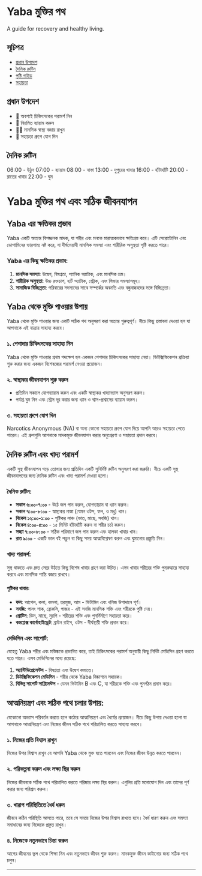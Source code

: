 # Yaba মুক্তির পথ

A guide for recovery and healthy living.

## সূচিপত্র
- [প্রধান উপদেশ](#প্রধান-উপদেশ)
- [দৈনিক রুটিন](#দৈনিক-রুটিন)
- [পুষ্টি গাইড](#পুষ্টি-গাইড)
- [সহায়তা](#সহায়তা)

## প্রধান উপদেশ
- 🏥 অবশ্যই চিকিৎসকের পরামর্শ নিন
- 💪 নিয়মিত ব্যায়াম করুন
- 🧘‍♂️ মানসিক স্বাস্থ্য বজায় রাখুন
- 👥 সহায়তা গ্রুপে যোগ দিন

## দৈনিক রুটিন
06:00 - উঠুন
07:00 - ব্যায়াম
08:00 - নাস্তা
13:00 - দুপুরের খাবার
16:00 - হাঁটাহাঁটি
20:00 - রাতের খাবার
22:00 - ঘুম

# Yaba মুক্তির পথ এবং সঠিক জীবনযাপন

## Yaba এর ক্ষতিকর প্রভাব
Yaba একটি অত্যন্ত বিপজ্জনক মাদক, যা শরীর এবং মনকে মারাত্মকভাবে ক্ষতিগ্রস্ত করে। এটি সেরোটোনিন এবং ডোপামিনের ভারসাম্য নষ্ট করে, যা দীর্ঘমেয়াদী মানসিক সমস্যা এবং শারীরিক অসুস্থতা সৃষ্টি করতে পারে। 

### Yaba এর কিছু ক্ষতিকর প্রভাব:
1. **মানসিক সমস্যা**: উদ্বেগ, বিষণ্নতা, প্যানিক অ্যাটাক, এবং মানসিক ভ্রম।
2. **শারীরিক অসুস্থতা**: উচ্চ রক্তচাপ, হার্ট অ্যাটাক, স্ট্রোক, এবং লিভার সমস্যাসমূহ।
3. **সামাজিক বিচ্ছিন্নতা**: পরিবারের সদস্যদের সাথে সম্পর্কের অবনতি এবং বন্ধুবান্ধবদের সঙ্গে বিচ্ছিন্নতা।

## Yaba থেকে মুক্তি পাওয়ার উপায়
Yaba থেকে মুক্তি পাওয়ার জন্য একটি সঠিক পথ অনুসরণ করা অত্যন্ত গুরুত্বপূর্ণ। নীচে কিছু প্রস্তাবনা দেওয়া হল যা আপনাকে এই যাত্রায় সাহায্য করবে।

### ১. **পেশাদার চিকিৎসকের সাহায্য নিন**
Yaba থেকে মুক্তি পাওয়ার প্রথম পদক্ষেপ হল একজন পেশাদার চিকিৎসকের সাহায্য নেয়া। ডিটক্সিফিকেশন প্রক্রিয়া শুরু করার জন্য একজন বিশেষজ্ঞের পরামর্শ নেওয়া প্রয়োজন।

### ২. **স্বাস্থ্যকর জীবনযাপন শুরু করুন**
- প্রতিদিন সকালে যোগব্যায়াম করুন এবং একটি স্বাস্থ্যকর খাদ্যাভ্যাস অনুসরণ করুন।
- পর্যাপ্ত ঘুম নিন এবং স্ট্রেস দূর করার জন্য ধ্যান ও শ্বাস-প্রশ্বাসের ব্যায়াম করুন।

### ৩. **সহায়তা গ্রুপে যোগ দিন**
Narcotics Anonymous (NA) বা অন্য কোনো সহায়তা গ্রুপে যোগ দিয়ে আপনি আরও সহায়তা পেতে পারেন। এই গ্রুপগুলি আপনাকে মাদকমুক্ত জীবনযাপন করার অনুপ্রেরণা ও সহায়তা প্রদান করবে।

## দৈনিক রুটিন এবং খাদ্য পরামর্শ
একটি সুস্থ জীবনযাপন গড়ে তোলার জন্য প্রতিদিন একটি সুনির্দিষ্ট রুটিন অনুসরণ করা জরুরি। নীচে একটি সুস্থ জীবনযাপনের জন্য দৈনিক রুটিন এবং খাদ্য পরামর্শ দেওয়া হলো।

### **দৈনিক রুটিন**:
- **সকাল ৬:০০-৭:০০** - উঠে জল পান করুন, যোগব্যায়াম বা ধ্যান করুন।
- **সকাল ৭:০০-৮:০০** - স্বাস্থ্যকর নাস্তা (যেমন ওটস, ফল, ও মধু) খান।
- **বিকেল ১২:০০-১:০০** - পুষ্টিকর লাঞ্চ (ভাত, মাছে, সবজি) খান।
- **বিকেল ৪:০০-৫:০০** - ১৫ মিনিট হাঁটাহাঁটি করুন বা শরীর চর্চা করুন।
- **সন্ধ্যা ৭:০০-৮:০০** - সঠিক পরিমাণে জল পান করুন এবং হালকা খাবার খান।
- **রাত ৯:০০** - একটি ভাল বই পড়ুন বা কিছু সময় আত্মবিশ্লেষণ করুন এবং ঘুমানোর প্রস্তুতি নিন।

### **খাদ্য পরামর্শ**:
সুস্থ থাকতে এবং দ্রুত সেরে উঠতে কিছু বিশেষ খাবার গ্রহণ করা উচিত। এসব খাবার শরীরের শক্তি পুনরুদ্ধারে সাহায্য করবে এবং মানসিক শান্তি বজায় রাখবে।

#### **পুষ্টিকর খাবার**:
- **ফল**: আপেল, কলা, কমলা, তরমুজ, আম - ভিটামিন এবং খনিজ উপাদানে পূর্ণ।
- **সবজি**: পালং শাক, ব্রোকলি, গাজর - এই সবজি মানসিক শক্তি এবং শরীরকে পুষ্টি দেয়।
- **প্রোটিন**: ডিম, মাছে, মুরগি - শরীরের শক্তি এবং পুনর্নির্মাণে সহায়তা করে।
- **কমপ্লেক্স কার্বোহাইড্রেট**: ব্রাউন রাইস, ওটস - দীর্ঘস্থায়ী শক্তি প্রদান করে।

### **মেডিসিন এবং সাপোর্ট**:
যেহেতু Yaba শরীর এবং মস্তিষ্ককে প্রভাবিত করে, তাই চিকিৎসকের পরামর্শ অনুযায়ী কিছু নির্দিষ্ট মেডিসিন গ্রহণ করতে হতে পারে। এসব মেডিসিনের মধ্যে রয়েছে:
1. **অ্যান্টিডিপ্রেসেন্টস** - বিষণ্নতা এবং উদ্বেগ কমাতে।
2. **ডিটক্সিফিকেশন মেডিসিন** - শরীর থেকে Yaba নিষ্কাশনে সহায়ক।
3. **বিভিন্ন সাপোর্ট সাপ্লিমেন্টস** - যেমন ভিটামিন B এবং C, যা শরীরকে শক্তি এবং পুনর্গঠন প্রদান করে।

## আত্মনিয়ন্ত্রণ এবং সঠিক পথে চলার উপায়:
যেকোনো অভ্যাস পরিবর্তন করতে হলে কঠোর আত্মনিয়ন্ত্রণ এবং ধৈর্যের প্রয়োজন। নীচে কিছু উপায় দেওয়া হলো যা আপনাকে আত্মনিয়ন্ত্রণ এবং নিজের জীবন সঠিক পথে পরিচালিত করতে সাহায্য করবে।

### ১. **নিজের প্রতি বিশ্বাস রাখুন**
নিজের উপর বিশ্বাস রাখুন যে আপনি Yaba থেকে মুক্ত হতে পারবেন এবং নিজের জীবন উন্নত করতে পারবেন।

### ২. **পরিকল্পনা করুন এবং লক্ষ্য স্থির করুন**
নিজের জীবনকে সঠিক পথে পরিচালিত করতে পরিষ্কার লক্ষ্য স্থির করুন। এগুলির প্রতি মনোযোগ দিন এবং তাদের পূর্ণ করার জন্য পরিশ্রম করুন।

### ৩. **খারাপ পরিস্থিতিতে ধৈর্য ধরুন**
জীবনে কঠিন পরিস্থিতি আসতে পারে, তবে সে সময়ে নিজের উপর বিশ্বাস রাখতে হবে। ধৈর্য ধারণ করুন এবং সমস্যা সমাধানের জন্য নিজেকে প্রস্তুত রাখুন।

### ৪. **নিজেকে নতুনভাবে চিন্তা করুন**
আগের জীবনের ভুল থেকে শিক্ষা নিন এবং নতুনভাবে জীবন শুরু করুন। মাদকমুক্ত জীবন কাটানোর জন্য সঠিক পথে চলুন।

---
